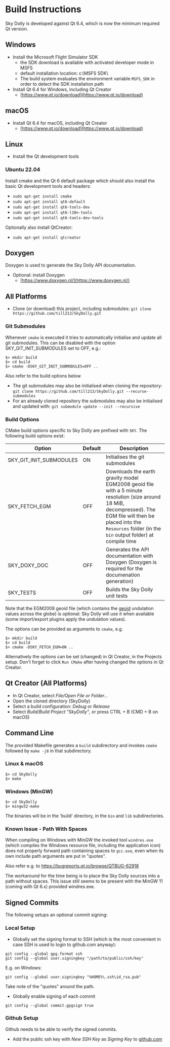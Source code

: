 # Build Instructions
Sky Dolly is developed against Qt 6.4, which is now the minimum required Qt version.

## Windows
- Install the Microsoft Flight Simulator SDK
  * the SDK download is available with activated developer mode in MSFS
  * default installation location: c:\MSFS SDK\
  * The build system evaluates the environment variable `MSFS_SDK` in order to detect the SDK installation path
- Install Qt 6.4 for Windows, including Qt Creator
  * [https://www.qt.io/download](https://www.qt.io/download)

## macOS
- Install Qt 6.4 for macOS, including Qt Creator
  * [https://www.qt.io/download](https://www.qt.io/download)

## Linux

- Install the Qt development tools

### Ubuntu 22.04
Install cmake and the Qt 6 default package which should also install the basic Qt development tools and headers:

- `sudo apt-get install cmake`
- `sudo apt-get install qt6-default`
- `sudo apt-get install qt6-tools-dev`
- `sudo apt-get install qt6-l10n-tools`
- `sudo apt-get install qt6-tools-dev-tools`

Optionally also install QtCreator:

- `sudo apt-get install qtcreator`

## Doxygen
Doxygen is used to generate the Sky Dolly API documentation.

- Optional: install Doxygen
  *  [https://www.doxygen.nl/](https://www.doxygen.nl/)

## All Platforms
- Clone (or download) this project, including submodules: `git clone https://github.com/till213/SkyDolly.git`

### Git Submodules
Whenever `cmake` is executed it tries to automatically initialise and update all git submodules. This can be disabled with the option SKY_GIT_INIT_SUBMODULES set to OFF, e.g.:

```
$> mkdir build
$> cd build
$> cmake -DSKY_GIT_INIT_SUBMODULES=OFF ..
```

Also refer to the build options below

- The git submodules may also be initialised when cloning the repository: `git clone https://github.com/till213/SkyDolly.git --recurse-submodules`
- For an already cloned repository the submodules may also be initialised and updated with: `git submodule update --init --recursive`

### Build Options
CMake build options specific to Sky Dolly are prefixed with `SKY`. The following build options exist:

Option                  | Default | Description
----                    | -----   | ----
SKY_GIT_INIT_SUBMODULES | ON      | Initialises the git submodules
SKY_FETCH_EGM           | OFF     | Downloads the earth gravity model EGM2008 geoid file with a 5 minute resolution (size around 18 MiB, decompressed). The EGM file will then be placed into the `Resources` folder (in the `bin` output folder) at compile time
SKY_DOXY_DOC            | OFF     | Generates the API documentation with Doxygen (Doxygen is required for the documenation generation)
SKY_TESTS               | OFF     | Builds the Sky Dolly unit tests

Note that the EGM2008 geoid file (which contains the [geoid](https://en.wikipedia.org/wiki/Geoid) undulation values across the globe) is optional: Sky Dolly will use it when available (some import/export plugins apply the undulation values).

The options can be provided as arguments to `cmake`, e.g.

```
$> mkdir build
$> cd build
$> cmake -DSKY_FETCH_EGM=ON ..
```

Alternatively the options can be set (changed) in Qt Creator, in the Projects setup. Don't forget to click `Run CMake` after having changed the options in Qt Creator.

## Qt Creator (All Platforms)
- In Qt Creator, select *File/Open File or Folder...*
- Open the cloned directory (SkyDolly)
- Select a build configuration: *Debug* or *Release*
- Select *Build/Build Project "SkyDolly"*, or press CTRL + B (CMD + B on macOS)

## Command Line
The provided Makefile generates a `build` subdirectory and invokes `cmake` followed by `make -j8` in that subdirectory.

### Linux & macOS
```
$> cd SkyDolly
$> make
```

### Windows (MinGW)
```
$> cd SkyDolly
$> mingw32-make
```

The binaries will be in the 'build' directory, in the `bin` and `lib` subdirectories.

### Known Issue - Path With Spaces
When compiling on Windows with MinGW the invoked tool `windres.exe` (which compiles the Windows resource file, including the application icon) does not properly forward path containing spaces to `gcc.exe`, even when its own include path arguments are put in "quotes".

Also refer e.g. to https://bugreports.qt.io/browse/QTBUG-62918

The workaround for the time being is to place the Sky Dolly sources into a path without spaces. This issue still seems to be present with the MinGW 11 (coming with Qt 6.x) provided windres.exe.

## Signed Commits
The following setups an optional commit signing:

### Local Setup

- Globally set the signing format to SSH (which is the most convenient in case SSH is used to login to github.com anyway):
```
git config --global gpg.format ssh
git config --global user.signingkey "/path/to/public/ssh/key"
```

E.g. on Windows:
```
git config --global user.signingkey "%HOME%\.ssh\id_rsa.pub"
```

Take note of the "quotes" around the path.

- Globally enable signing of each commit
```
git config --global commit.gpgsign true
```

### Github Setup
Github needs to be able to verify the signed commits.

- Add the public ssh key with *New SSH Key* as *Signing Key* to [github.com](https://github.com/settings/keys)
